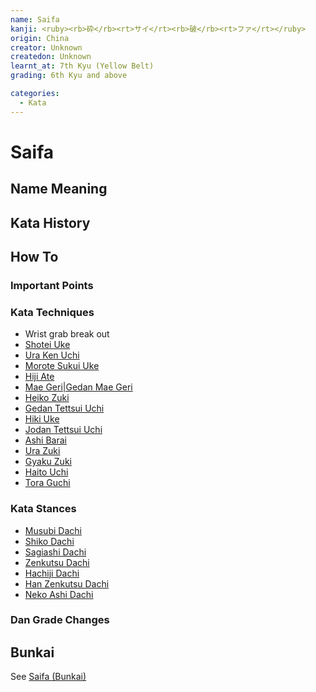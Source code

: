 ```yaml
---
name: Saifa
kanji: <ruby><rb>砕</rb><rt>サイ</rt><rb>破</rb><rt>ファ</rt></ruby>
origin: China
creator: Unknown
createdon: Unknown
learnt_at: 7th Kyu (Yellow Belt)
grading: 6th Kyu and above

categories:
  - Kata
---
```


# Saifa

## Name Meaning

## Kata History

## How To

<Wiki-Video url="https://youtu.be/oKj5drvygec" />

### Important Points

### Kata Techniques

- Wrist grab break out
- [Shotei Uke](/)
- [Ura Ken Uchi](/)
- [Morote Sukui Uke](/)
- [Hiji Ate](/)
- [Mae Geri|Gedan Mae Geri](/)
- [Heiko Zuki](/)
- [Gedan Tettsui Uchi](/)
- [Hiki Uke](/)
- [Jodan Tettsui Uchi](/)
- [Ashi Barai](/)
- [Ura Zuki](/)
- [Gyaku Zuki](/)
- [Haito Uchi](/)
- [Tora Guchi](/)

### Kata Stances

- [Musubi Dachi](/)
- [Shiko Dachi](/)
- [Sagiashi Dachi](/)
- [Zenkutsu Dachi](/)
- [Hachiji Dachi](/)
- [Han Zenkutsu Dachi](/)
- [Neko Ashi Dachi](/)

### Dan Grade Changes

## Bunkai

See [Saifa (Bunkai)](/bunkai/saifa)
